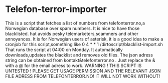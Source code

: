# Telefon-terror-importer
This is a script that fetches a list of numbers from telefonterror.no,a Norwegian database over spam numbers. 
It is nice to have those blacklisted.
hat avoids pesky telemarketers,scammers and other annoyances.
It is for Norwegian users of  asterisk, it is a good idea to make a cronjob for this script,something like
0 4 * * 1 /dirtoscript/blacklist-import.sh That runs the script at 04:00 on Monday.
It automatically downloads,updates the blacklist and removes old files.
The json adress string can be obtained from kontakt&telefonterror.no . Just replace the & with a @ for the email adress to work.
WARNING ! THIS SCRIPT IS UNTESTED ! PLEASE GET  USAGE PERMISSION AND THE RELEVANT JSON FILE ADRESS FROM TELEFONTERROR.NO!
IT WILL NOT WORK WITHOUT! 
